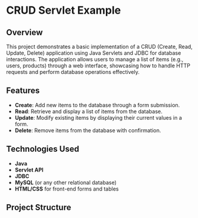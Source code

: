# CRUD Servlet Example

## Overview

This project demonstrates a basic implementation of a CRUD (Create, Read, Update, Delete) application using Java Servlets and JDBC for database interactions. The application allows users to manage a list of items (e.g., users, products) through a web interface, showcasing how to handle HTTP requests and perform database operations effectively.

## Features

- **Create**: Add new items to the database through a form submission.
- **Read**: Retrieve and display a list of items from the database.
- **Update**: Modify existing items by displaying their current values in a form.
- **Delete**: Remove items from the database with confirmation.

## Technologies Used

- **Java**
- **Servlet API**
- **JDBC**
- **MySQL** (or any other relational database)
- **HTML/CSS** for front-end forms and tables

## Project Structure

